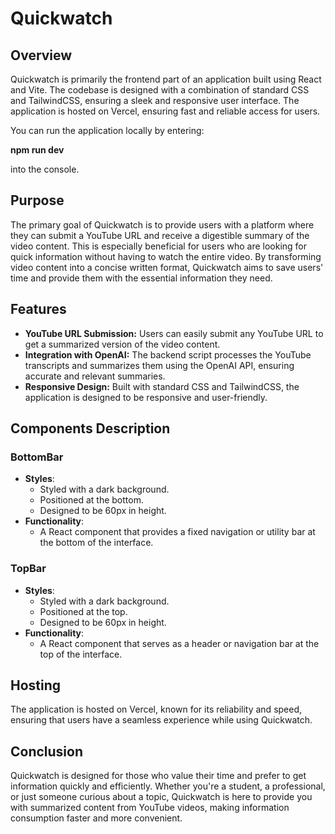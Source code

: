 # Quickwatch

## Overview
Quickwatch is primarily the frontend part of an application built using React and Vite. The codebase is designed with a combination of standard CSS and TailwindCSS, ensuring a sleek and responsive user interface. The application is hosted on Vercel, ensuring fast and reliable access for users.

You can run the application locally by entering:

**npm run dev**

into the console.

## Purpose
The primary goal of Quickwatch is to provide users with a platform where they can submit a YouTube URL and receive a digestible summary of the video content. This is especially beneficial for users who are looking for quick information without having to watch the entire video. By transforming video content into a concise written format, Quickwatch aims to save users' time and provide them with the essential information they need.

## Features
- **YouTube URL Submission:** Users can easily submit any YouTube URL to get a summarized version of the video content.
- **Integration with OpenAI:** The backend script processes the YouTube transcripts and summarizes them using the OpenAI API, ensuring accurate and relevant summaries.
- **Responsive Design:** Built with standard CSS and TailwindCSS, the application is designed to be responsive and user-friendly.

## Components Description

### BottomBar
- **Styles**: 
  - Styled with a dark background.
  - Positioned at the bottom.
  - Designed to be 60px in height.
- **Functionality**: 
  - A React component that provides a fixed navigation or utility bar at the bottom of the interface.

### TopBar
- **Styles**: 
  - Styled with a dark background.
  - Positioned at the top.
  - Designed to be 60px in height.
- **Functionality**: 
  - A React component that serves as a header or navigation bar at the top of the interface.

## Hosting
The application is hosted on Vercel, known for its reliability and speed, ensuring that users have a seamless experience while using Quickwatch.

## Conclusion
Quickwatch is designed for those who value their time and prefer to get information quickly and efficiently. Whether you're a student, a professional, or just someone curious about a topic, Quickwatch is here to provide you with summarized content from YouTube videos, making information consumption faster and more convenient.
